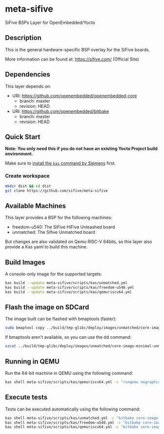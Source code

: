 # meta-sifive
SiFive BSPs Layer for OpenEmbedded/Yocto

## Description

This is the general hardware-specific BSP overlay for the SiFive boards.

More information can be found at: <https://sifive.com/> (Official Site)

## Dependencies

This layer depends on:

* URI: https://github.com/openembedded/openembedded-core
  * branch: master
  * revision: HEAD
* URI: https://github.com/openembedded/bitbake
  * branch: master
  * revision: HEAD

## Quick Start

**Note: You only need this if you do not have an existing Yocto Project build environment.**

Make sure to [install the `kas` command by Siemens](https://kas.readthedocs.io/en/latest/userguide.html#dependencies-installation) first.

### Create workspace
```bash
mkdir dist && cd dist
git clone https://github.com/sifive/meta-sifive
```

## Available Machines

This layer provides a BSP for the following machines:
* freedom-u540: The SiFive HiFive Unleashed board
* unmatched: The Sifive Unmatched board

But changes are also validated on Qemu RISC-V 64bits, so this layer
also provide a Kas yaml to build this machine.

## Build Images

A console-only image for the supported targets:
```bash
kas build --update meta-sifive/scripts/kas/unmatched.yml
kas build --update meta-sifive/scripts/kas/freedom-u540.yml
kas build --update meta-sifive/scripts/kas/qemuriscv64.yml
```

## Flash the image on SDCard

The image built can be flashed with bmaptools (faster):

```bash
sudo bmaptool copy ../build/tmp-glibc/deploy/images/unmatched/core-image-minimal-unmatched.wic.xz /dev/mmcblk0
```

If bmaptools aren't available, so you can use the dd command:

```bash
xzcat ../build/tmp-glibc/deploy/images/unmatched/core-image-minimal-unmatched.wic.xz | sudo dd of=/dev/mmcblk0 bs=512K iflag=fullblock oflag=direct conv=fsync status=progress
```

## Running in QEMU

Run the 64-bit machine in QEMU using the following command:

```bash
kas shell meta-sifive/scripts/kas/qemuriscv64.yml -c "runqemu nographic slirp"
```

## Execute tests

Tests can be executed automatically using the following command:

```bash
kas shell meta-sifive/scripts/kas/unmatched.yml -c "bitbake core-image-minimal -c testimage"
kas shell meta-sifive/scripts/kas/freedom-u540.yml -c "bitbake core-image-minimal -c testimage"
kas shell meta-sifive/scripts/kas/qemuriscv64.yml -c "bitbake core-image-minimal -c testimage"
```
